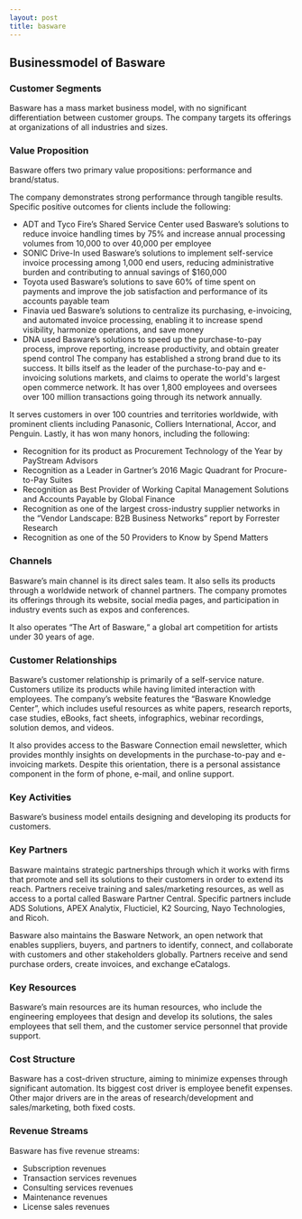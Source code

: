 ```yaml
---
layout: post
title: basware
---
```


Businessmodel of Basware
-------------------------

### Customer Segments

Basware has a mass market business model, with no significant differentiation between customer groups. The company targets its offerings at organizations of all industries and sizes.

### Value Proposition

Basware offers two primary value propositions: performance and brand/status.

The company demonstrates strong performance through tangible results. Specific positive outcomes for clients include the following:

 * ADT and Tyco Fire’s Shared Service Center used Basware’s solutions to reduce invoice handling times by 75% and increase annual processing volumes from 10,000 to over 40,000 per employee
* SONIC Drive-In used Basware’s solutions to implement self-service invoice processing among 1,000 end users, reducing administrative burden and contributing to annual savings of $160,000
* Toyota used Basware’s solutions to save 60% of time spent on payments and improve the job satisfaction and performance of its accounts payable team
* Finavia ued Basware’s solutions to centralize its purchasing, e-invoicing, and automated invoice processing, enabling it to increase spend visibility, harmonize operations, and save money
* DNA used Basware’s solutions to speed up the purchase-to-pay process, improve reporting, increase productivity, and obtain greater spend control
 The company has established a strong brand due to its success. It bills itself as the leader of the purchase-to-pay and e-invoicing solutions markets, and claims to operate the world's largest open commerce network. It has over 1,800 employees and oversees over 100 million transactions going through its network annually.

It serves customers in over 100 countries and territories worldwide, with prominent clients including Panasonic, Colliers International, Accor, and Penguin. Lastly, it has won many honors, including the following:

 * Recognition for its product as Procurement Technology of the Year by PayStream Advisors
* Recognition as a Leader in Gartner’s 2016 Magic Quadrant for Procure-to-Pay Suites
* Recognition as Best Provider of Working Capital Management Solutions and Accounts Payable by Global Finance
* Recognition as one of the largest cross-industry supplier networks in the “Vendor Landscape: B2B Business Networks” report by Forrester Research
* Recognition as one of the 50 Providers to Know by Spend Matters
 ### Channels

Basware’s main channel is its direct sales team. It also sells its products through a worldwide network of channel partners. The company promotes its offerings through its website, social media pages, and participation in industry events such as expos and conferences.

It also operates “The Art of Basware,“ a global art competition for artists under 30 years of age.

### Customer Relationships

Basware’s customer relationship is primarily of a self-service nature. Customers utilize its products while having limited interaction with employees. The company’s website features the “Basware Knowledge Center”, which includes useful resources as white papers, research reports, case studies, eBooks, fact sheets, infographics, webinar recordings, solution demos, and videos.

It also provides access to the Basware Connection email newsletter, which provides monthly insights on developments in the purchase-to-pay and e-invoicing markets. Despite this orientation, there is a personal assistance component in the form of phone, e-mail, and online support.

### Key Activities

Basware’s business model entails designing and developing its products for customers.

### Key Partners

Basware maintains strategic partnerships through which it works with firms that promote and sell its solutions to their customers in order to extend its reach. Partners receive training and sales/marketing resources, as well as access to a portal called Basware Partner Central. Specific partners include ADS Solutions, APEX Analytix, Flucticiel, K2 Sourcing, Nayo Technologies, and Ricoh.

Basware also maintains the Basware Network, an open network that enables suppliers, buyers, and partners to identify, connect, and collaborate with customers and other stakeholders globally. Partners receive and send purchase orders, create invoices, and exchange eCatalogs.

### Key Resources

Basware’s main resources are its human resources, who include the engineering employees that design and develop its solutions, the sales employees that sell them, and the customer service personnel that provide support.

### Cost Structure

Basware has a cost-driven structure, aiming to minimize expenses through significant automation. Its biggest cost driver is employee benefit expenses. Other major drivers are in the areas of research/development and sales/marketing, both fixed costs.

### Revenue Streams

Basware has five revenue streams:

 * Subscription revenues
* Transaction services revenues
* Consulting services revenues
* Maintenance revenues
* License sales revenues
